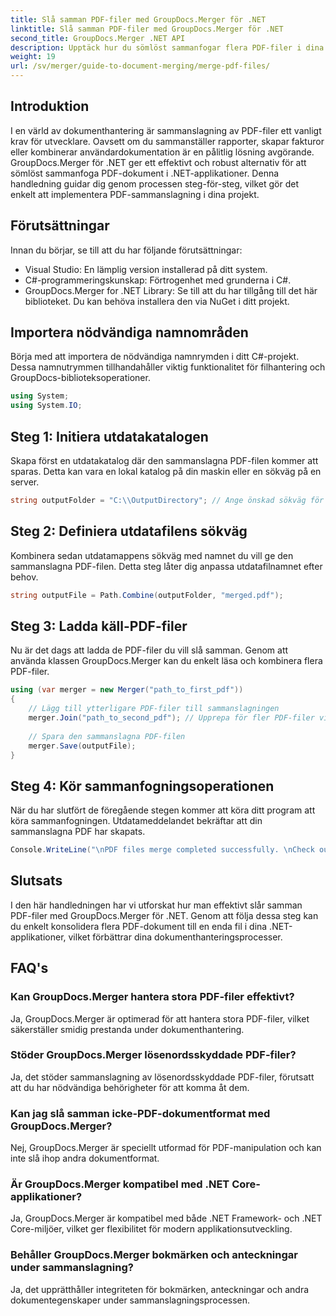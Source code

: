 ```yaml
---
title: Slå samman PDF-filer med GroupDocs.Merger för .NET
linktitle: Slå samman PDF-filer med GroupDocs.Merger för .NET
second_title: GroupDocs.Merger .NET API
description: Upptäck hur du sömlöst sammanfogar flera PDF-filer i dina .NET-applikationer med GroupDocs.Merger. Denna omfattande handledning ger en tydlig, steg-för-steg-strategi för att kombinera PDF-filer.
weight: 19
url: /sv/merger/guide-to-document-merging/merge-pdf-files/
---
```

## Introduktion

I en värld av dokumenthantering är sammanslagning av PDF-filer ett vanligt krav för utvecklare. Oavsett om du sammanställer rapporter, skapar fakturor eller kombinerar användardokumentation är en pålitlig lösning avgörande. GroupDocs.Merger för .NET ger ett effektivt och robust alternativ för att sömlöst sammanfoga PDF-dokument i .NET-applikationer. Denna handledning guidar dig genom processen steg-för-steg, vilket gör det enkelt att implementera PDF-sammanslagning i dina projekt.

## Förutsättningar
Innan du börjar, se till att du har följande förutsättningar:
- Visual Studio: En lämplig version installerad på ditt system.
- C#-programmeringskunskap: Förtrogenhet med grunderna i C#.
- GroupDocs.Merger for .NET Library: Se till att du har tillgång till det här biblioteket. Du kan behöva installera den via NuGet i ditt projekt.

## Importera nödvändiga namnområden
Börja med att importera de nödvändiga namnrymden i ditt C#-projekt. Dessa namnutrymmen tillhandahåller viktig funktionalitet för filhantering och GroupDocs-biblioteksoperationer.

```csharp
using System;
using System.IO;
```

## Steg 1: Initiera utdatakatalogen
Skapa först en utdatakatalog där den sammanslagna PDF-filen kommer att sparas. Detta kan vara en lokal katalog på din maskin eller en sökväg på en server.

```csharp
string outputFolder = "C:\\OutputDirectory"; // Ange önskad sökväg för utdatakatalogen
```

## Steg 2: Definiera utdatafilens sökväg
Kombinera sedan utdatamappens sökväg med namnet du vill ge den sammanslagna PDF-filen. Detta steg låter dig anpassa utdatafilnamnet efter behov.

```csharp
string outputFile = Path.Combine(outputFolder, "merged.pdf");
```

## Steg 3: Ladda käll-PDF-filer
Nu är det dags att ladda de PDF-filer du vill slå samman. Genom att använda klassen GroupDocs.Merger kan du enkelt läsa och kombinera flera PDF-filer.

```csharp
using (var merger = new Merger("path_to_first_pdf"))
{
    // Lägg till ytterligare PDF-filer till sammanslagningen
    merger.Join("path_to_second_pdf"); // Upprepa för fler PDF-filer vid behov
    
    // Spara den sammanslagna PDF-filen
    merger.Save(outputFile);
}
```

## Steg 4: Kör sammanfogningsoperationen
När du har slutfört de föregående stegen kommer att köra ditt program att köra sammanfogningen. Utdatameddelandet bekräftar att din sammanslagna PDF har skapats.

```csharp
Console.WriteLine("\nPDF files merge completed successfully. \nCheck output in {0}", outputFolder);
```

## Slutsats
I den här handledningen har vi utforskat hur man effektivt slår samman PDF-filer med GroupDocs.Merger för .NET. Genom att följa dessa steg kan du enkelt konsolidera flera PDF-dokument till en enda fil i dina .NET-applikationer, vilket förbättrar dina dokumenthanteringsprocesser.

## FAQ's

### Kan GroupDocs.Merger hantera stora PDF-filer effektivt?
Ja, GroupDocs.Merger är optimerad för att hantera stora PDF-filer, vilket säkerställer smidig prestanda under dokumenthantering.

### Stöder GroupDocs.Merger lösenordsskyddade PDF-filer?
Ja, det stöder sammanslagning av lösenordsskyddade PDF-filer, förutsatt att du har nödvändiga behörigheter för att komma åt dem.

### Kan jag slå samman icke-PDF-dokumentformat med GroupDocs.Merger?
Nej, GroupDocs.Merger är speciellt utformad för PDF-manipulation och kan inte slå ihop andra dokumentformat.

### Är GroupDocs.Merger kompatibel med .NET Core-applikationer?
Ja, GroupDocs.Merger är kompatibel med både .NET Framework- och .NET Core-miljöer, vilket ger flexibilitet för modern applikationsutveckling.

### Behåller GroupDocs.Merger bokmärken och anteckningar under sammanslagning?
Ja, det upprätthåller integriteten för bokmärken, anteckningar och andra dokumentegenskaper under sammanslagningsprocessen.
